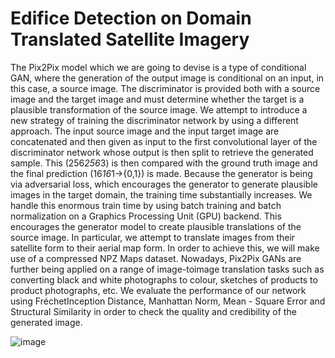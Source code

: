 # Edifice Detection on Domain Translated Satellite Imagery
The Pix2Pix model which we are going to devise is a type of conditional GAN, where the
generation of the output image is conditional on an input, in this case, a source image. The
discriminator is provided both with a source image and the target image and must determine
whether the target is a plausible transformation of the source image. We attempt to introduce a new
strategy of training the discriminator network by using a different approach. The input source image
and the input target image are concatenated and then given as input to the first convolutional layer
of the discriminator network whose output is then split to retrieve the generated sample. This
(256*256*3) is then compared with the ground truth image and the final prediction
(16*16*1→{0,1}) is made. Because the generator is being via adversarial loss, which encourages
the generator to generate plausible images in the target domain, the training time substantially
increases. We handle this enormous train time by using batch training and batch normalization on
a Graphics Processing Unit (GPU) backend. This encourages the generator model to create
plausible translations of the source image. In particular, we attempt to translate images from their
satellite form to their aerial map form. In order to achieve this, we will make use of a compressed
NPZ Maps dataset. Nowadays, Pix2Pix GANs are further being applied on a range of image-toimage translation tasks such as converting black and white photographs to colour, sketches of
products to product photographs, etc. We evaluate the performance of our network using FréchetInception Distance, Manhattan Norm, Mean - Square Error and Structural Similarity in order to
check the quality and credibility of the generated image.

![image](https://github.com/Srihari123456/Edifice-Detection-of-Domain-translated-Satellite-Imagery-Using-Generative-Adversarial-Networks/assets/43612273/4a0a268c-e91f-4ab1-bf2d-0beaac139c2f)
